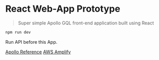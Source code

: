 # React Web-App Prototype

> Super simple Apollo GQL front-end application built using React

```sh
npm run dev
```

Run API before this App.

[Apollo Reference](https://www.apollographql.com/docs/react/get-started/#installation)
[AWS Amplify](https://aws-amplify.github.io/docs/js/api)
